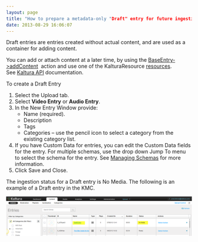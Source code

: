 ```yaml
---
layout: page
title: "How to prepare a metadata-only "Draft" entry for future ingestion of media files"
date: 2013-08-29 16:06:07
---
```


Draft entries are entries created without actual content, and are used as a container for adding content.

<p class="mce-note-graphic">
  <span>You can add or attach content at a later time, by using the </span><a href="http://www.kaltura.com/api_v3/testmeDoc/index.php?service=baseentry&action=addcontent" target="_blank">BaseEntry->addContent</a><span>  action and use one of the KalturaResource </span><a href="http://www.kaltura.com/api_v3/testmeDoc/index.php?object=KalturaResource">resources</a><span>. See </span><a href="http://www.kaltura.com/api_v3/testmeDoc/index.php?object=KalturaResource" target="_blank">Kaltura API</a><span> documentation.</span>
</p>

<p class="mce-procedure">
  To create a Draft Entry
</p>

1.  Select the Upload tab.
2.  Select **Video Entry** or **Audio Entry**.
3.  In the New Entry Window provide:  
    *   Name (required).
    *   Description
    *   Tags
    *   Categories – use the pencil icon to select a category from the existing category list.
4.  If you have Custom Data for entries, you can edit the Custom Data fields for the entry. For multiple schemas, use the drop down Jump To menu to select the schema for the entry. See <a href="{{site.url}}/documentation/Knowledge/what-managing-schema.html" target="_blank">Managing Schemas</a> for more information.
5.  Click Save and Close.

The ingestion status for a Draft entry is No Media. The following is an example of a Draft entry in the KMC.

<img src="../../assets/1142">

 

 

<span style="font-size: small;"> </span>